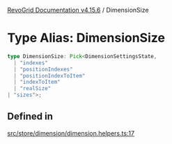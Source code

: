 [RevoGrid Documentation v4.15.6](README.md) / DimensionSize

# Type Alias: DimensionSize

```ts
type DimensionSize: Pick<DimensionSettingsState, 
  | "indexes"
  | "positionIndexes"
  | "positionIndexToItem"
  | "indexToItem"
  | "realSize"
| "sizes">;
```

## Defined in

[src/store/dimension/dimension.helpers.ts:17](https://github.com/revolist/revogrid/blob/8ab186c1ae2faee97d25784acff6dbf4187524f8/src/store/dimension/dimension.helpers.ts#L17)
